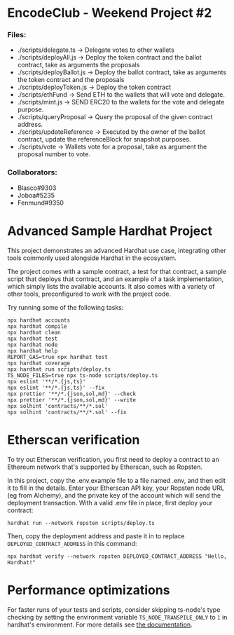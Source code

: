 # EncodeClub - Weekend Project #2

### Files:
- ./scripts/delegate.ts -> Delegate votes to other wallets
- ./scripts/deployAll.js -> Deploy the token contract and the ballot contract, take as arguments the proposals
- ./scripts/deployBallot.js -> Deploy the ballot contract, take as arguments the token contract and the proposals
- ./scripts/deployToken.js -> Deploy the token contract
- ./scripts/ethFund -> Send ETH to the wallets that will vote and delegate.
- ./scripts/mint.js -> SEND ERC20 to the wallets for the vote and delegate purpose.
- ./scripts/queryProposal -> Query the proposal of the given contract address.
- ./scripts/updateReference -> Executed by the owner of the ballot contract, update the referenceBlock for snapshot purposes.
- ./scripts/vote -> Wallets vote for a proposal, take as argument the proposal number to vote.

### Collaborators:
- Blasco#9303
- Joboa#5235
- Fenmund#9350


# Advanced Sample Hardhat Project

This project demonstrates an advanced Hardhat use case, integrating other tools commonly used alongside Hardhat in the ecosystem.

The project comes with a sample contract, a test for that contract, a sample script that deploys that contract, and an example of a task implementation, which simply lists the available accounts. It also comes with a variety of other tools, preconfigured to work with the project code.

Try running some of the following tasks:

```shell
npx hardhat accounts
npx hardhat compile
npx hardhat clean
npx hardhat test
npx hardhat node
npx hardhat help
REPORT_GAS=true npx hardhat test
npx hardhat coverage
npx hardhat run scripts/deploy.ts
TS_NODE_FILES=true npx ts-node scripts/deploy.ts
npx eslint '**/*.{js,ts}'
npx eslint '**/*.{js,ts}' --fix
npx prettier '**/*.{json,sol,md}' --check
npx prettier '**/*.{json,sol,md}' --write
npx solhint 'contracts/**/*.sol'
npx solhint 'contracts/**/*.sol' --fix
```

# Etherscan verification

To try out Etherscan verification, you first need to deploy a contract to an Ethereum network that's supported by Etherscan, such as Ropsten.

In this project, copy the .env.example file to a file named .env, and then edit it to fill in the details. Enter your Etherscan API key, your Ropsten node URL (eg from Alchemy), and the private key of the account which will send the deployment transaction. With a valid .env file in place, first deploy your contract:

```shell
hardhat run --network ropsten scripts/deploy.ts
```

Then, copy the deployment address and paste it in to replace `DEPLOYED_CONTRACT_ADDRESS` in this command:

```shell
npx hardhat verify --network ropsten DEPLOYED_CONTRACT_ADDRESS "Hello, Hardhat!"
```

# Performance optimizations

For faster runs of your tests and scripts, consider skipping ts-node's type checking by setting the environment variable `TS_NODE_TRANSPILE_ONLY` to `1` in hardhat's environment. For more details see [the documentation](https://hardhat.org/guides/typescript.html#performance-optimizations).
